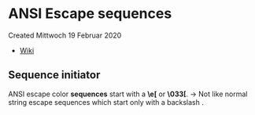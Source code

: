 # ANSI Escape sequences
Created Mittwoch 19 Februar 2020


* [Wiki](https://en.wikipedia.org/wiki/ANSI_escape_code)


Sequence initiator
------------------
ANSI escape color **sequences** start with a **\e[** or **\033[**. -> Not like normal string escape sequences which start only with a backslash \.

